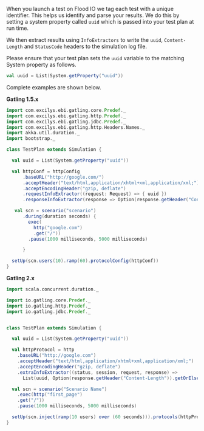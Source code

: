 When you launch a test on Flood IO we tag each test with a unique identifier. This helps us identify and parse your results. We do this by setting a system property called `uuid` which is passed into your test plan at run time.

We then extract results using `InfoExtractors` to write the `uuid`, `Content-Length` and `StatusCode` headers to the simulation log file.

Please ensure that your test plan sets the `uuid` variable to the matching System property as follows.

```scala
val uuid = List(System.getProperty("uuid"))
```

Complete examples are shown below.

__Gatling 1.5.x__
```scala
import com.excilys.ebi.gatling.core.Predef._
import com.excilys.ebi.gatling.http.Predef._
import com.excilys.ebi.gatling.jdbc.Predef._
import com.excilys.ebi.gatling.http.Headers.Names._
import akka.util.duration._
import bootstrap._

class TestPlan extends Simulation {

  val uuid = List(System.getProperty("uuid"))

  val httpConf = httpConfig
      .baseURL("http://google.com/")
      .acceptHeader("text/html,application/xhtml+xml,application/xml;")
      .acceptEncodingHeader("gzip, deflate")
      .requestInfoExtractor((request: Request) => { uuid })
      .responseInfoExtractor(response => Option(response.getHeader("Content-Length")).getOrElse("0") :: List(response.getStatusCode.toString))

   val scn = scenario("scenario")
      .during(duration seconds) {
        exec(
          http("google.com")
          .get("/"))
        .pause(1000 milliseconds, 5000 milliseconds)

      }

  setUp(scn.users(10).ramp(60).protocolConfig(httpConf))
}
```

__Gatling 2.x__
```scala
import scala.concurrent.duration._

import io.gatling.core.Predef._
import io.gatling.http.Predef._
import io.gatling.jdbc.Predef._


class TestPlan extends Simulation {

  val uuid = List(System.getProperty("uuid"))

  val httpProtocol = http
    .baseURL("http://google.com")
    .acceptHeader("text/html,application/xhtml+xml,application/xml;")
    .acceptEncodingHeader("gzip, deflate")
    .extraInfoExtractor((status, session, request, response) =>
      List(uuid, Option(response.getHeader("Content-Length")).getOrElse("0"), response.getStatusCode.toString))

  val scn = scenario("Scenario Name")
    .exec(http("first_page")
    .get("/"))
    .pause(1000 milliseconds, 5000 milliseconds)

  setUp(scn.inject(ramp(10 users) over (60 seconds))).protocols(httpProtocol)
}
```
